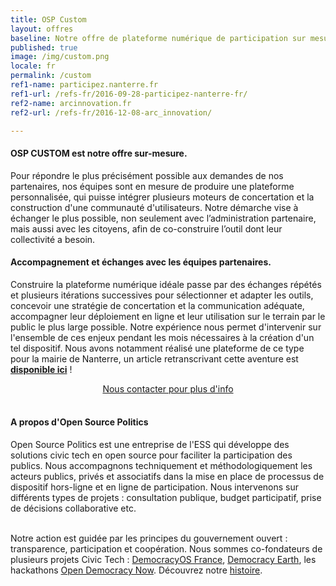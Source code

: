 ```yaml
---
title: OSP Custom
layout: offres
baseline: Notre offre de plateforme numérique de participation sur mesure
published: true
image: /img/custom.png
locale: fr
permalink: /custom
ref1-name: participez.nanterre.fr
ref1-url: /refs-fr/2016-09-28-participez-nanterre-fr/
ref2-name: arcinnovation.fr
ref2-url: /refs-fr/2016-12-08-arc_innovation/

---
```


#### OSP CUSTOM est notre offre sur-mesure.

Pour répondre le plus précisément possible aux demandes de nos partenaires, nos équipes sont en mesure de produire une plateforme personnalisée, qui puisse intégrer plusieurs moteurs de concertation et la construction d'une communauté d'utilisateurs. Notre démarche vise à échanger le plus possible, non seulement avec l’administration partenaire, mais aussi avec les citoyens, afin de co-construire l’outil dont leur collectivité a besoin.

#### Accompagnement et échanges avec les équipes partenaires.

Construire la plateforme numérique idéale passe par des échanges répétés et plusieurs itérations successives pour sélectionner et adapter les outils, concevoir une stratégie de concertation et la communication adéquate, accompagner leur déploiement en ligne et leur utilisation sur le terrain par le public le plus large possible. Notre expérience nous permet d'intervenir sur l'ensemble de ces enjeux pendant les mois nécessaires à la création d'un tel dispositif. Nous avons notamment réalisé une plateforme de ce type pour la mairie de Nanterre, un article retranscrivant cette aventure est <b>[disponible ici](https://medium.com/open-source-politics/comment-nous-avons-co-construit-une-agora-permanente-%C3%A0-nanterre-69b4d2690d7a)</b> !

<center><a href="{{ site.baseurl }}/fr/accueil#contact" class="btn btn-primary">Nous contacter pour plus d'info</a></center>

<br>


<div class="well">
<h4>A propos d'Open Source Politics</h4>

Open Source Politics est une entreprise de l'ESS qui développe des solutions civic tech en open source pour faciliter la participation des publics. Nous accompagnons techniquement et méthodologiquement les acteurs publics, privés et associatifs dans la mise en place de processus de dispositif hors-ligne et en ligne de participation. Nous intervenons sur différents types de projets : consultation publique, budget participatif, prise de décisions collaborative etc.

<br>
Notre action est guidée par les principes du gouvernement ouvert : transparence, participation et coopération. Nous sommes co-fondateurs de plusieurs projets Civic Tech : <a href="http://democracyos.eu" target="blank">DemocracyOS France</a>, <a href="http://democracy.earth" target="blank">Democracy Earth</a>, les hackathons <a href="http://opendemocracynow.net" target="blank">Open Democracy Now</a>. Découvrez notre <a href="https://medium.com/open-source-politics/notre-histoire-c61bbec90334#.bmus5b392" target="blank">histoire</a>.
</div>  
